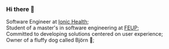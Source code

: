 ### Hi there 👋

Software Engineer at [Ionic Health](https://ionic.health);<br>
Student of a master's in software engineering at [FEUP](https://www.up.pt/portal/pt/feup/);<br>
Committed to developing solutions centered on user experience;<br>
Owner of a fluffy dog called Björn 🌠;<br>
